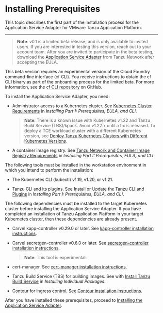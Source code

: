# Installing Prerequisites

This topic describes the first part of the installation process for the Application Service Adapter for VMware Tanzu Application Platform.

----

> **Note**: v0.1 is a limited beta release, and is only available to invited users. If you are interested in testing this version, reach out to your account team. After you are invited to participate in the beta testing, download the [Application Service Adapter](https://network.tanzu.vmware.com/products/app-service-adapter/) from Tanzu Network after accepting the EULA.

This beta version requires an experimental version of the Cloud Foundry command-line interface (cf CLI). You receive instructions to obtain the cf CLI binary as part of the onboarding process for the limited beta.
For more information, see the [cf CLI repository](https://github.com/cloudfoundry/cli) on GitHub.

To install the Application Service Adapter, you need:

* Administrator access to a Kubernetes cluster. See [Kubernetes Cluster Requirements](https://docs.vmware.com/en/VMware-Tanzu-Application-Platform/0.3/tap-0-3/GUID-install-general.html#kubernetes-cluster-requirements-2) in _Installing Part I: Prerequisites, EULA, and CLI_.
   > **Note**: There is a known issue with Kubernetes v1.22 and Tanzu Build Service (TBS)/kpack. Avoid v1.22.x until a fix is released. To deploy a TCE workload cluster with a different Kubernetes version, see [Deploy Tanzu Kubernetes Clusters with Different Kubernetes Versions](https://docs.vmware.com/en/VMware-Tanzu-Kubernetes-Grid/1.3/vmware-tanzu-kubernetes-grid-13/GUID-tanzu-k8s-clusters-k8s-versions.html).

* A container image registry. See [Tanzu Network and Container Image Registry Requirements](https://docs.vmware.com/en/VMware-Tanzu-Application-Platform/0.3/tap-0-3/GUID-install-general.html#tanzu-network-and-container-image-registry-requirements-1) in _Installing Part I: Prerequisites, EULA, and CLI_.

The following tools must be installed in the workstation environment in which you intend to perform the installation:

* The Kubernetes CLI (kubectl) v1.19, v1.20, or v1.21.

* Tanzu CLI and its plugins. See [Install or Update the Tanzu CLI and Plugins](https://docs.vmware.com/en/VMware-Tanzu-Application-Platform/0.3/tap-0-3/GUID-install-general.html#install-or-update-the-tanzu-cli-and-plugins-5) in _Installing Part I: Prerequisites, EULA, and CLI_.

The following dependencies must be installed to the target Kubernetes cluster before installing the Application Service Adapter. If you have completed an installation of Tanzu Application Platform in your target Kubernetes cluster, then these dependencies are already present.

* Carvel kapp-controller v0.29.0 or later. See [kapp-controller installation instructions](https://carvel.dev/kapp-controller/docs/latest/install/).

* Carvel secretgen-controller v0.6.0 or later. See [secretgen-controller installation instructions](https://github.com/vmware-tanzu/carvel-secretgen-controller/blob/develop/docs/install.md).
   > **Note**: This tool is experimental.

* cert-manager. See [cert-manager installation instructions](https://cert-manager.io/docs/installation/).

* Tanzu Build Service (TBS) for building images. See with [Install Tanzu Build Service](https://docs.vmware.com/en/Tanzu-Application-Platform/0.3/tap/GUID-install-components.html?hWord=N4IghgNiBcIJYDsDOAXSFEHMAEKBGSIAvkA#install-tbs) in _Installing Individual Packages_.

* Contour for ingress control. See [Contour installation instructions](https://projectcontour.io/getting-started/).

After you have installed these prerequisites, proceed to [Installing the Application Service Adapter](install.md).
